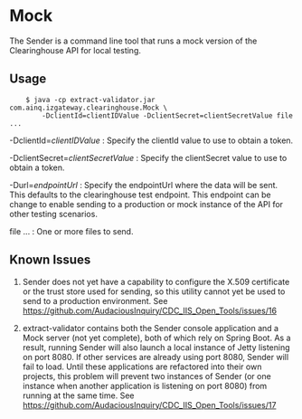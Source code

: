 # Mock

The Sender is a command line tool that runs a mock version of the Clearinghouse API for local testing.

## Usage
```
    $ java -cp extract-validator.jar com.ainq.izgateway.clearinghouse.Mock \
        -DclientId=clientIDValue -DclientSecret=clientSecretValue file ...
```

-DclientId=_clientIDValue_
: Specify the clientId value to use to obtain a token.

-DclientSecret=_clientSecretValue_
: Specify the clientSecret value to use to obtain a token.

-Durl=_endpointUrl_
: Specify the endpointUrl where the data will be sent. This defaults to
the clearinghouse test endpoint.  This endpoint can be change to enable
sending to a production or mock instance of the API for other testing
scenarios.

file ...
: One or more files to send.

## Known Issues
1. Sender does not yet have a capability to configure the X.509 certificate or
the trust store used for sending, so this utility cannot yet be used to send to a
production environment. See https://github.com/AudaciousInquiry/CDC_IIS_Open_Tools/issues/16

2. extract-validator contains both the Sender console application and a Mock server (not yet complete),
both of which rely on Spring Boot.  As a result, running Sender will also launch a local instance of Jetty
listening on port 8080.  If other services are already using port 8080, Sender will fail to load.
Until these applications are refactored into their own projects, this problem will prevent two instances
of Sender (or one instance when another application is listening on port 8080) from running at the same time.
See https://github.com/AudaciousInquiry/CDC_IIS_Open_Tools/issues/17